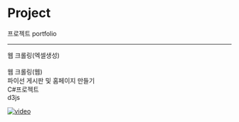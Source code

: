 # Project
프로젝트 portfolio
<hr>
웹 크롤링(엑셀생성)<br>
<br>
웹 크롤링(웹)
<br>
파이선 게시판 및 홈페이지 만들기
<br>
C#프로젝트
<br>
d3js<br>



[![video](https://img.youtube.com/vi/482KpeDlhbA/0.jpg)](https://youtu.be/482KpeDlhbA)


